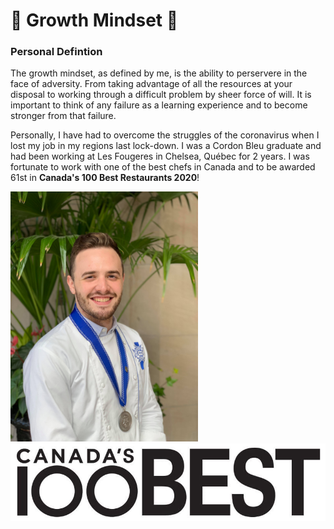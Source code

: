 # 💪 Growth Mindset 💪

### Personal Defintion

  The growth mindset, as defined by me, is the ability to perservere in the face of adversity. From taking advantage of all the resources at your disposal to working through a difficult problem by sheer force of will. It is important to think of any failure as a learning experience and to become stronger from that failure.
  
  Personally, I have had to overcome the struggles of the coronavirus when I lost my job in my regions last lock-down. I was a Cordon Bleu graduate and had been working at Les Fougeres in Chelsea, Québec for 2 years. I was fortunate to work with one of the best chefs in Canada and to be awarded 61st in **Canada's 100 Best Restaurants 2020**!
  
  <img src="Cordon-Bleu-Grad.jpeg" alt="drawing" width="300"/>
  <img src="CB100_logo-retina.jpeg" alt="drawing" width="600"/>
